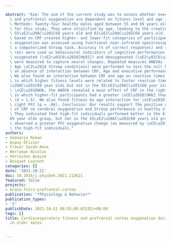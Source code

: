---
abstract: "Aim: The aim of the current study was to assess whether executive function\
  \ and prefrontal oxygenation are dependent on fitness level and age in older adults.\
  \ Methods: Twenty-four healthy males aged between 55 and 69 years old were recruited\
  \ for this study. They were stratified by age, leading to the creation of two groups:\
  \ 55\xE2\u20AC\u201C60 years old and 61\xE2\u20AC\u201C69 years old. A median split\
  \ based on CRF created higher- and lower-fit categories of participants. Cerebral\
  \ oxygenation was assessed using functional near-infrared spectroscopy (fNIRS) during\
  \ a computerized Stroop task. Accuracy (% of correct responses) and reaction times\
  \ (ms) were used as behavioural indicators of cognitive performances. Changes in\
  \ oxygenated (\xE2\u02C6\u2020[HbO2]) and deoxygenated (\xE2\u02C6\u2020[HHb]) hemoglobin\
  \ were measured to capture neural changes. Repeated measures ANOVAs (CRF \xC3\u2014\
  \ Age \xC3\u2014 Stroop conditions) were performed to test the null hypothesis of\
  \ an absence of interaction between CRF, Age and executive performance. Results:\
  \ We also found an interaction between CRF and age on reaction times (p = .001),\
  \ in which higher fitness levels were related to faster reaction times in the 61\xE2\
  \u20AC\u201C69 year olds but not in the 55\xE2\u20AC\u201C60 year olds. Regarding\
  \ \xCE\u201DHHb, the ANOVA revealed a main effect of CRF in the right PFC (p = .04),\
  \ in which higher-fit participants had a greater \xCE\u201D[HHb] than the lower-fit\
  \ (d = 1.5). We also found fitness by age interaction for \xCE\u201D[HHb] in the\
  \ right PFC (p = .04). Conclusion: Our results support the positive association\
  \ of CRF on cerebral oxygenation and Stroop performance in healthy older males.\
  \ They indicated that high-fit individuals performed better in the 61\xE2\u20AC\u201C\
  69 year olds group, but not in the 55\xE2\u20AC\u201C60 years old group. We also\
  \ observed a greater PFC oxygenation change (as measured by \xCE\u201D[HHb]) in\
  \ the high-fit individuals."
authors:
- Goenarjo Roman
- Dupuy Olivier
- Fraser Sarah-Anne
- Berryman Nicolas
- Perrochon Anaick
- Bosquet Laurent
categories: []
date: '2021-10-21'
doi: 10.1016/j.physbeh.2021.113621
featured: false
projects:
- brain-fnirs-prefrontal-cortex
publication: '*Physiology & Behavior*'
publication_types:
- '2'
publishDate: 2021-10-21 08:55:00.625351+00:00
tags: []
title: Cardiorespiratory fitness and prefrontal cortex oxygenation during Stroop task
  in older males

---
